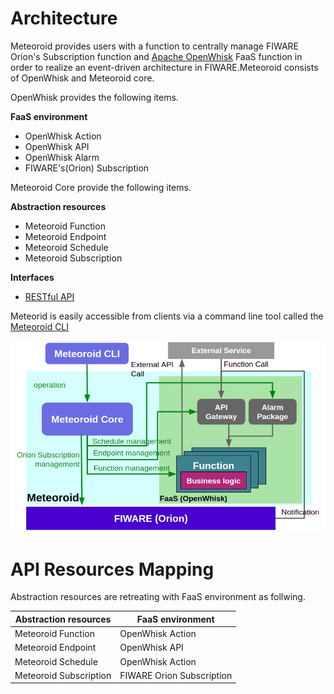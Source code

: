 # Architecture

Meteoroid provides users with a function to centrally manage FIWARE Orion's Subscription function and [Apache OpenWhisk](https://openwhisk.apache.org/) FaaS function in order to realize an event-driven architecture in FIWARE.Meteoroid consists of OpenWhisk and Meteoroid core.

OpenWhisk provides the following items.

**FaaS environment**

- OpenWhisk Action
- OpenWhisk API
- OpenWhisk Alarm
- FIWARE's(Orion) Subscription

Meteoroid Core provide the following items.

**Abstraction resources**

- Meteoroid Function
- Meteoroid Endpoint
- Meteoroid Schedule
- Meteoroid Subscription

**Interfaces**

- [RESTful API](https://swagger.lab.fiware.org/?url=https://raw.githubusercontent.com/OkinawaOpenLaboratory/fiware-meteoroid/master/docs/swagger/swagger.yaml)

Meteorid is easily accessible from clients via a command line tool called the [Meteoroid CLI](./cli.md)

![comportnent.png](./images/comportnent.png)

# API Resources Mapping

Abstraction resources are retreating with FaaS environment as follwing.

| Abstraction resources | FaaS environment |
| -- | -- |
| Meteoroid Function | OpenWhisk Action | 
| Meteoroid Endpoint | OpenWhisk API | 
| Meteoroid Schedule | OpenWhisk Action | 
| Meteoroid Subscription | FIWARE Orion Subscription | 

